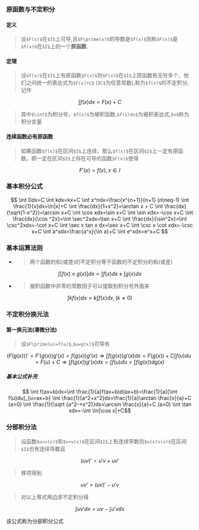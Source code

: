 ### 原函数与不定积分
#### 定义

> 设`$F(x)$`在`$I$`上可导,且`$F\prime(x)$`的导数是`$f(x)$`则称`$F(x)$`是`$f(x)$`在`$I$`上的一个**原函数**.

#### 定理

> 设`$f(x)$`在`$I$`上有原函数`$F(x)$`则`$F(x)$`在`$I$`上原函数有无穷多个，他们之间统一的表达式为`$F(x)+C$` (`$C$`为任意常数),称为`$f(x)$`的不定积分,记作
```math
    \int f(x)dx=F(x)+C
```
> 其中`$\int$`为积分号，`$f(x)$`为被积函数,`$f(x)dx$`为被积表达式,`$x$`称为积分变量

#### 连续函数必有原函数
> 如果函数`$f(x)$`在区间`$I$`上连续，那么`$f(x)$`在区间`$I$`上一定有原函数，即一定在区间`$I$`上存在可导的函数`$F(x)$`使得
```math
    F\prime(x)=f(x),x\in I
```


### 基本积分公式
```math
    \int 0dx=C
    
    \int kdx=kx+C
    
    \int x^ndx=\frac{x^{n+1}}{n+1}  (n\neq-1)
    
    \int \frac{1}{x}dx=\ln|x|+C
    
    \int \frac{dx}{1+x^2}=\arctan x + C
    
    \int \frac{dx}{\sqrt{1-x^2}}=\arcsin x+C 
    
    \int \cos xdx=\sin x+C
    
    \int \sin xdx=-\cos x+C
    
    \int \frac{dx}{\cos ^2x}=\int \sec^2xdx=\tan x+C
    
    \int \frac{dx}{\sin^2x}=\int \csc^2xdx=-\cot x+C
    
    \int \sec x tan x dx=\sec x+C
    
    \int \csc x \cot xdx=-\csc x+C
    
    \int a^xdx=\frac{a^x}{\ln a}+C
    
    \int e^xdx=e^x+C
    
```

### 基本运算法则

* > 两个函数的和(或差)的不定积分等于函数的不定积分的和(或差)

```math
    \int [f(x) \pm g(x)]dx=\int f(x)dx \pm \int g(x)dx

```


* > 被积函数中非零的常数因子可以提取到积分号外面来

```math
    \int kf(x)dx=k \int f(x)dx ,(k\neq 0)
```

### 不定积分换元法

#### 第一换元法(凑微分法)
> 设`$F\prime(u)=f(u)$`,`$u=g(x)$`可导有
```math
    (F(g(x)))\prime=F\prime (g(x))g\prime (x)=f(g(x))g\prime(x)
    
    \Rightarrow \int f(g(x))g\prime(x)dx=F(g(x))+C
    
    \int f(u)du=F(u)+C
    
    \Rightarrow  \int f(g(x))g\prime(x)dx=\int f(u)du=\int f(g(x))dg(x)
```
##### 基本公式补充
```math
    \int f(ax+b)dx=\int \frac{1}{a}f(ax+b)d(ax+b)=\frac{1}{a}[\int f(u)du]_{u=ax+b}
    
    \int \frac{1}{a^2+x^2}dx=\frac{1}{a}\arctan \frac{x}{a}+C (a>0)
    
    \int \frac{1}{\sqrt {a^2-+x^2}}dx=\arcsin \frac{x}{a}+C (a>0)
    
    \int \tan xdx=-\int \ln|\cos x|+C
```

### 分部积分法
> 设函数`$u=u(x)$`和`$v=v(x)$`在区间`$I$`上有连续导数则`$u(x)v(x)$`在区间`$I$`也有连续导数且
```math
    (uv)\prime =u\prime v+u v \prime
```
>移项得到
```math
    uv\prime=(uv)\prime-u\prime v
```
> 对以上等式两边求不定积分得
```math
 \int uv\prime dx=uv-\int u\prime vdx
```
该公式称为分部积分公式